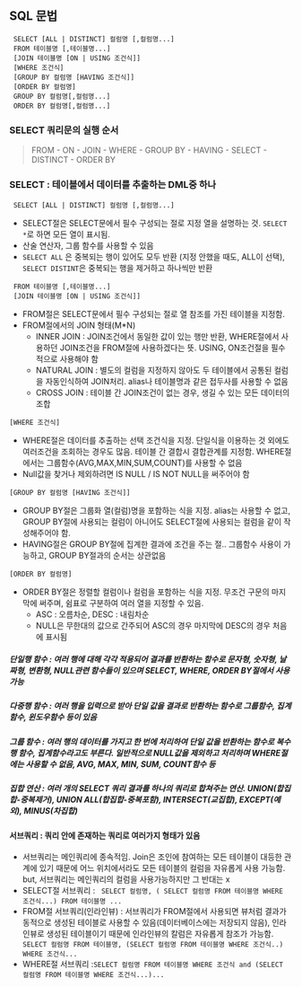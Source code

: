 ## SQL 문법

```
 SELECT [ALL | DISTINCT] 컬럼명 [,컬럼명...]
 FROM 테이블명 [,테이블명...]
 [JOIN 테이블명 [ON | USING 조건식]]
 [WHERE 조건식]
 [GROUP BY 컬럼명 [HAVING 조건식]]
 [ORDER BY 컬럼명]
 GROUP BY 컬럼명[,컬럼명...]
 ORDER BY 컬럼명[,컬럼명...]
```

### SELECT 쿼리문의 실행 순서
> FROM - ON - JOIN - WHERE - GROUP BY - HAVING - SELECT - DISTINCT - ORDER BY <br>

### SELECT : 테이블에서 데이터를 추출하는 DML중 하나
```  SELECT [ALL | DISTINCT] 컬럼명 [,컬럼명...] ```
* SELECT절은 SELECT문에서 필수 구성되는 절로 지정 열을 설명하는 것. ``` SELECT * ```로 하면 모든 열이 표시됨.
* 산술 연산자, 그룹 함수를 사용할 수 있음
* ```SELECT ALL``` 은 중복되는 행이 있어도 모두 반환 (지정 안했을 때도, ALL이 선택), ```SELECT DISTINT```은 중복되는 행을 제거하고 하나씩만 반환

```
 FROM 테이블명 [,테이블명...]
 [JOIN 테이블명 [ON | USING 조건식]]
```
* FROM절은 SELECT문에서 필수 구성되는 절로 열 참조를 가진 테이블을 지정함.
* FROM절에서의 JOIN 형태(M*N)
  - INNER JOIN : JOIN조건에서 동일한 값이 있는 행만 반환, WHERE절에서 사용하던 JOIN조건을 FROM절에 사용하겠다는 뜻. USING, ON조건절을 필수적으로 사용해야 함
  - NATURAL JOIN : 별도의 컬럼을 지정하지 않아도 두 테이블에서 공통된 컬럼을 자동인식하여 JOIN처리. alias나 테이블명과 같은 접두사를 사용할 수 없음
  - CROSS JOIN : 테이블 간 JOIN조건이 없는 경우, 생길 수 있는 모든 데이터의 조합

``` [WHERE 조건식] ```
* WHERE절은 데이터를 추출하는 선택 조건식을 지정. 단일식을 이용하는 것 외에도 여러조건을 조회하는 경우도 많음. 테이블 간 결합시 결합관계를 지정함. WHERE절에서는 그룹함수(AVG,MAX,MIN,SUM,COUNT)를 사용할 수 없음
* Null값을 찾거나 제외하려면 IS NULL / IS NOT NULL을 써주어야 함

``` [GROUP BY 컬럼명 [HAVING 조건식]] ```
* GROUP BY절은 그룹화 열(컬럼)명을 포함하는 식을 지정. alias는 사용할 수 없고, GROUP BY절에 사용되는 컬럼이 아니어도 SELECT절에 사용되는 컬럼을 같이 작성해주어야 함.
* HAVING절은 GROUP BY절에 집계한 결과에 조건을 주는 절.. 그룹함수 사용이 가능하고, GROUP BY절과의 순서는 상관없음

``` [ORDER BY 컬럼명] ```
* ORDER BY절은 정렬할 컬럼이나 컬럼을 포함하는 식을 지정. 무조건 구문의 마지막에 써주며, 쉼표로 구분하여 여러 열을 지정할 수 있음.
  - ASC : 오름차순, DESC : 내림차순
  - NULL은 무한대의 값으로 간주되어 ASC의 경우 마지막에 DESC의 경우 처음에 표시됨
 

##### 단일행 함수 : 여러 행에 대해 각각 적용되어 결과를 반환하는 함수로 문자형, 숫자형, 날짜형, 변환형, NULL관련 함수들이 있으며 SELECT, WHERE, ORDER BY절에서 사용가능
##### 다중행 함수 : 여러 행을 입력으로 받아 단일 값을 결과로 반환하는 함수로 그룹함수, 집계함수, 윈도우함수 등이 있음
##### 그룹 함수 : 여러 행의 데이터를 가지고 한 번에 처리하여 단일 값을 반환하는 함수로 복수행 함수, 집계함수라고도 부른다. 일반적으로 NULL값을 제외하고 처리하며 WHERE절에는 사용할 수 없음, AVG, MAX, MIN, SUM, COUNT함수 등
##### 집합 연산 : 여러 개의 SELECT 쿼리 결과를 하나의 쿼리로 합쳐주는 연산. UNION(합집합-중복제거), UNION ALL(합집합-중복포함), INTERSECT(교집합), EXCEPT(예외), MINUS(차집합)

#### 서브쿼리 : 쿼리 안에 존재하는 쿼리로 여러가지 형태가 있음
* 서브쿼리는 메인쿼리에 종속적임. Join은 조인에 참여하는 모든 테이블이 대등한 관계에 있기 때문에 어느 위치에서라도 모든 테이블의 컬럼을 자유롭게 사용 가능함. but, 서브쿼리는 메인쿼리의 컬럼을 사용가능하지만 그 반대는 x
* SELECT절 서브쿼리 : ``` SELECT 컬럼명, ( SELECT 컬럼명 FROM 테이블명 WHERE 조건식...) FROM 테이블명 ...```
* FROM절 서브쿼리(인라인뷰) : 서브쿼리가 FROM절에서 사용되면 뷰처럼 결과가 동적으로 생성된 테이블로 사용할 수 있음(데이터베이스에는 저장되지 않음), 인라인뷰로 생성된 테이블이기 때문에 인라인뷰의 칼럼은 자유롭게 참조가 가능함.
  ```SELECT 컬럼명 FROM 테이블명, (SELECT 컬럼명 FROM 테이블명 WHERE 조건식..) WHERE 조건식... ```
* WHERE절 서브쿼리 :```SELECT 컬럼명 FROM 테이블명 WHERE 조건식 and (SELECT 컬럼명 FROM 테이블명 WHERE 조건식...)...```
